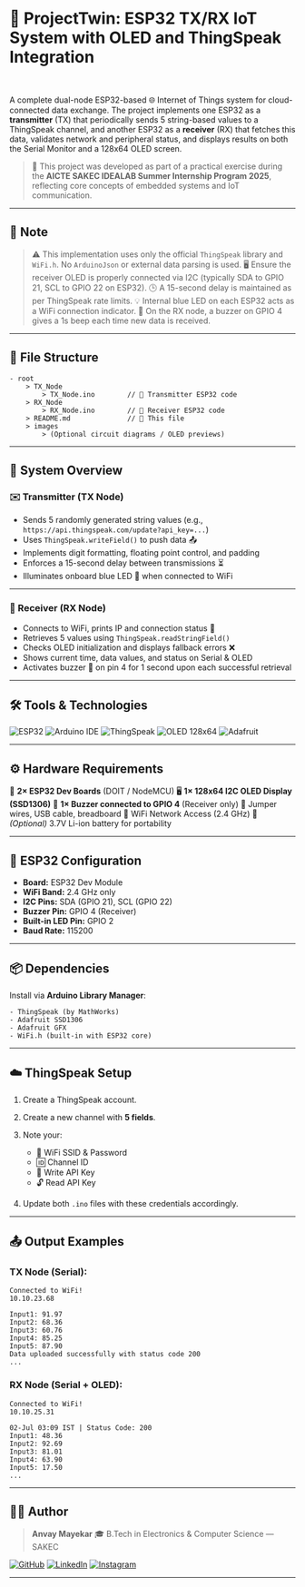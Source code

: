 
# 🚀 ProjectTwin: ESP32 TX/RX IoT System with OLED and ThingSpeak Integration

<br>

A complete dual-node ESP32-based 🌐 Internet of Things system for cloud-connected data exchange. The project implements one ESP32 as a **transmitter** (TX) that periodically sends 5 string-based values to a ThingSpeak channel, and another ESP32 as a **receiver** (RX) that fetches this data, validates network and peripheral status, and displays results on both the Serial Monitor and a 128x64 OLED screen. <br>

> 🔧 This project was developed as part of a practical exercise during the **AICTE SAKEC IDEALAB Summer Internship Program 2025**, reflecting core concepts of embedded systems and IoT communication.

---

## 📌 Note

> ⚠️ This implementation uses only the official `ThingSpeak` library and `WiFi.h`. No `ArduinoJson` or external data parsing is used.
> 🖥️ Ensure the receiver OLED is properly connected via I2C (typically SDA to GPIO 21, SCL to GPIO 22 on ESP32).
> 🕒 A 15-second delay is maintained as per ThingSpeak rate limits.
> 💡 Internal blue LED on each ESP32 acts as a WiFi connection indicator.
> 🔔 On the RX node, a buzzer on GPIO 4 gives a 1s beep each time new data is received.

---

## 📁 File Structure

```
- root
    > TX_Node
        > TX_Node.ino        // 🔼 Transmitter ESP32 code
    > RX_Node
        > RX_Node.ino        // 🔽 Receiver ESP32 code
    > README.md              // 📘 This file
    > images
        > (Optional circuit diagrams / OLED previews)
```

---

## 🧠 System Overview

### ✉️ Transmitter (TX Node)

* Sends 5 randomly generated string values
  (e.g., `https://api.thingspeak.com/update?api_key=...`)
* Uses `ThingSpeak.writeField()` to push data 📤
* Implements digit formatting, floating point control, and padding
* Enforces a 15-second delay between transmissions ⏳
* Illuminates onboard blue LED 🔵 when connected to WiFi

---

### 📰 Receiver (RX Node)

* Connects to WiFi, prints IP and connection status 📶
* Retrieves 5 values using `ThingSpeak.readStringField()`
* Checks OLED initialization and displays fallback errors ❌
* Shows current time, data values, and status on Serial & OLED
* Activates buzzer 🔔 on pin 4 for 1 second upon each successful retrieval

---

## 🛠️ Tools & Technologies

![ESP32](https://img.shields.io/badge/ESP32-323232.svg?style=for-the-badge\&logo=espressif\&logoColor=white)
![Arduino IDE](https://img.shields.io/badge/Arduino_IDE-00979D.svg?style=for-the-badge\&logo=arduino\&logoColor=white)
![ThingSpeak](https://img.shields.io/badge/ThingSpeak-003366.svg?style=for-the-badge\&logo=mathworks\&logoColor=white)
![OLED 128x64](https://img.shields.io/badge/OLED-128x64-blue?style=for-the-badge)
![Adafruit](https://img.shields.io/badge/Adafruit-Supported-blue?style=for-the-badge\&logo=adafruit\&logoColor=white)

---

## ⚙️ Hardware Requirements

🔌 **2× ESP32 Dev Boards** (DOIT / NodeMCU)
🖥️ **1× 128x64 I2C OLED Display (SSD1306)**
🔔 **1× Buzzer connected to GPIO 4** (Receiver only)
🔗 Jumper wires, USB cable, breadboard
📶 WiFi Network Access (2.4 GHz)
🔋 *(Optional)* 3.7V Li-ion battery for portability

---

## 🧾 ESP32 Configuration

* **Board:** ESP32 Dev Module
* **WiFi Band:** 2.4 GHz only
* **I2C Pins:** SDA (GPIO 21), SCL (GPIO 22)
* **Buzzer Pin:** GPIO 4 (Receiver)
* **Built-in LED Pin:** GPIO 2
* **Baud Rate:** 115200

---

## 📦 Dependencies

Install via **Arduino Library Manager**:

```plaintext
- ThingSpeak (by MathWorks)
- Adafruit SSD1306
- Adafruit GFX
- WiFi.h (built-in with ESP32 core)
```

---

## ☁️ ThingSpeak Setup

1. Create a ThingSpeak account.
2. Create a new channel with **5 fields**.
3. Note your:

   * 📡 WiFi SSID & Password
   * 🆔 Channel ID
   * 🔐 Write API Key
   * 🔓 Read API Key
4. Update both `.ino` files with these credentials accordingly.

---

## 📤 Output Examples

### TX Node (Serial):

```
Connected to WiFi!
10.10.23.68

Input1: 91.97
Input2: 68.36
Input3: 60.76
Input4: 85.25
Input5: 87.90
Data uploaded successfully with status code 200
...
```

### RX Node (Serial + OLED):

```
Connected to WiFi!
10.10.25.31

02-Jul 03:09 IST | Status Code: 200
Input1: 48.36
Input2: 92.69
Input3: 81.01
Input4: 63.90
Input5: 17.50
...
```

---

## 👨‍💻 Author

> **Anvay Mayekar**
> 🎓 B.Tech in Electronics & Computer Science — SAKEC

[![GitHub](https://img.shields.io/badge/GitHub-181717.svg?style=for-the-badge\&logo=GitHub\&logoColor=white)](https://www.github.com/anvaymayekar)
[![LinkedIn](https://img.shields.io/badge/LinkedIn-0A66C2.svg?style=for-the-badge\&logo=LinkedIn\&logoColor=white)](https://in.linkedin.com/in/anvaymayekar)
[![Instagram](https://img.shields.io/badge/Instagram-%23E4405F.svg?style=for-the-badge\&logo=Instagram\&logoColor=white)](https://www.instagram.com/anvaymayekar/)

---
